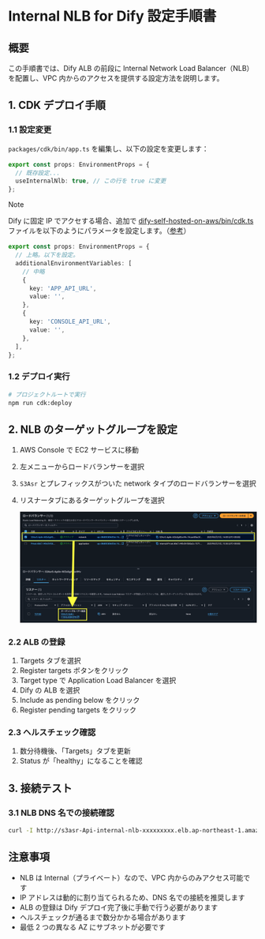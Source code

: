 # Internal NLB for Dify 設定手順書

## 概要

この手順書では、Dify ALB の前段に Internal Network Load Balancer（NLB）を配置し、VPC 内からのアクセスを提供する設定方法を説明します。

## 1. CDK デプロイ手順

### 1.1 設定変更

`packages/cdk/bin/app.ts` を編集し、以下の設定を変更します：

```typescript
export const props: EnvironmentProps = {
  // 既存設定...
  useInternalNlb: true, // この行を true に変更
};
```

> [!Note]
> Dify に固定 IP でアクセする場合、追加で [dify-self-hosted-on-aws/bin/cdk.ts](dify-self-hosted-on-aws/bin/cdk.ts) ファイルを以下のようにパラメータを設定します。（[参考](https://note.com/gamo_yoshihiro/n/n38562ebcdccb)）
> ```ts
> export const props: EnvironmentProps = {
>   // 上略。以下を設定。
>   additionalEnvironmentVariables: [
>     // 中略
>     {
>       key: 'APP_API_URL',
>       value: '',
>     },
>     {
>       key: 'CONSOLE_API_URL',
>       value: '',
>     },
>   ],
> };
> ```

### 1.2 デプロイ実行

```bash
# プロジェクトルートで実行
npm run cdk:deploy
```

## 2. NLB のターゲットグループを設定

1. AWS Console で EC2 サービスに移動
2. 左メニューからロードバランサーを選択
3. `S3Asr` とプレフィックスがついた network タイプのロードバランサーを選択
4. リスナータブにあるターゲットグループを選択

    ![nlb](./nlb.png)

### 2.2 ALB の登録

1. Targets タブを選択
2. Register targets ボタンをクリック
3. Target type で Application Load Balancer を選択
4. Dify の ALB を選択
5. Include as pending below をクリック
6. Register pending targets をクリック

### 2.3 ヘルスチェック確認

1. 数分待機後、「Targets」タブを更新
2. Status が「healthy」になることを確認

## 3. 接続テスト

### 3.1 NLB DNS 名での接続確認

```bash
curl -I http://s3asr-Api-internal-nlb-xxxxxxxxx.elb.ap-northeast-1.amazonaws.com
```

## 注意事項

- NLB は Internal（プライベート）なので、VPC 内からのみアクセス可能です
- IP アドレスは動的に割り当てられるため、DNS 名での接続を推奨します
- ALB の登録は Dify デプロイ完了後に手動で行う必要があります
- ヘルスチェックが通るまで数分かかる場合があります
- 最低 2 つの異なる AZ にサブネットが必要です
